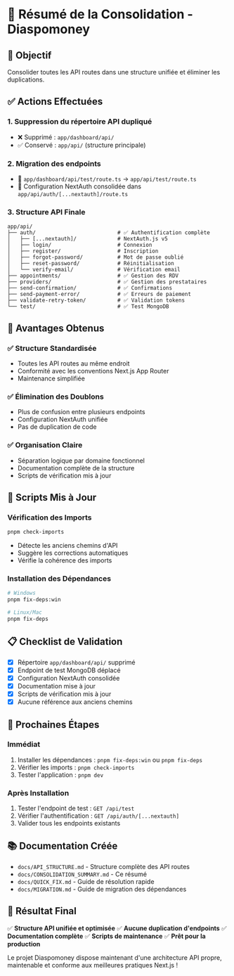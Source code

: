 # 🔄 Résumé de la Consolidation - Diaspomoney

## 🎯 Objectif

Consolider toutes les API routes dans une structure unifiée et éliminer les duplications.

## ✅ Actions Effectuées

### 1. **Suppression du répertoire API dupliqué**

- ❌ Supprimé : `app/dashboard/api/`
- ✅ Conservé : `app/api/` (structure principale)

### 2. **Migration des endpoints**

- 📁 `app/dashboard/api/test/route.ts` → `app/api/test/route.ts`
- 🔐 Configuration NextAuth consolidée dans `app/api/auth/[...nextauth]/route.ts`

### 3. **Structure API Finale**

```
app/api/
├── auth/                          # ✅ Authentification complète
│   ├── [...nextauth]/             # NextAuth.js v5
│   ├── login/                     # Connexion
│   ├── register/                  # Inscription
│   ├── forgot-password/           # Mot de passe oublié
│   ├── reset-password/            # Réinitialisation
│   └── verify-email/              # Vérification email
├── appointments/                  # ✅ Gestion des RDV
├── providers/                     # ✅ Gestion des prestataires
├── send-confirmation/             # ✅ Confirmations
├── send-payment-error/            # ✅ Erreurs de paiement
├── validate-retry-token/          # ✅ Validation tokens
└── test/                          # ✅ Test MongoDB
```

## 🎯 Avantages Obtenus

### ✅ **Structure Standardisée**

- Toutes les API routes au même endroit
- Conformité avec les conventions Next.js App Router
- Maintenance simplifiée

### ✅ **Élimination des Doublons**

- Plus de confusion entre plusieurs endpoints
- Configuration NextAuth unifiée
- Pas de duplication de code

### ✅ **Organisation Claire**

- Séparation logique par domaine fonctionnel
- Documentation complète de la structure
- Scripts de vérification mis à jour

## 🔧 Scripts Mis à Jour

### **Vérification des Imports**

```bash
pnpm check-imports
```

- Détecte les anciens chemins d'API
- Suggère les corrections automatiques
- Vérifie la cohérence des imports

### **Installation des Dépendances**

```bash
# Windows
pnpm fix-deps:win

# Linux/Mac
pnpm fix-deps
```

## 📋 Checklist de Validation

- [x] Répertoire `app/dashboard/api/` supprimé
- [x] Endpoint de test MongoDB déplacé
- [x] Configuration NextAuth consolidée
- [x] Documentation mise à jour
- [x] Scripts de vérification mis à jour
- [x] Aucune référence aux anciens chemins

## 🚀 Prochaines Étapes

### **Immédiat**

1. Installer les dépendances : `pnpm fix-deps:win` ou `pnpm fix-deps`
2. Vérifier les imports : `pnpm check-imports`
3. Tester l'application : `pnpm dev`

### **Après Installation**

1. Tester l'endpoint de test : `GET /api/test`
2. Vérifier l'authentification : `GET /api/auth/[...nextauth]`
3. Valider tous les endpoints existants

## 📚 Documentation Créée

- `docs/API_STRUCTURE.md` - Structure complète des API routes
- `docs/CONSOLIDATION_SUMMARY.md` - Ce résumé
- `docs/QUICK_FIX.md` - Guide de résolution rapide
- `docs/MIGRATION.md` - Guide de migration des dépendances

## 🎉 Résultat Final

✅ **Structure API unifiée et optimisée**
✅ **Aucune duplication d'endpoints**
✅ **Documentation complète**
✅ **Scripts de maintenance**
✅ **Prêt pour la production**

Le projet Diaspomoney dispose maintenant d'une architecture API propre, maintenable et conforme aux meilleures pratiques Next.js !
